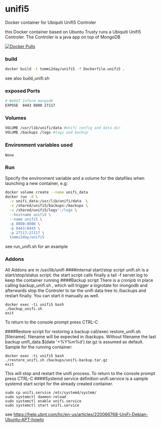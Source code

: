 # unifi5
Docker container for Ubiquiti Unifi5 Controler

this Docker container based on Ubuntu Trusty runs a Ubiquiti Unifi5 Controler. The Controler is a java app on top of MongoDB

[![Docker Pulls](https://img.shields.io/docker/pulls/tommi2day/unifi5.svg)](https://hub.docker.com/r/tommi2day/unifi5/)

### build
```sh
docker build -t tommi2day/unifi5 -f Dockerfile.unifi5 .
```
see also build_unifi.sh
### exposed Ports
```sh
# WebUI Inform mongodb  
EXPOSE  8443 8080 27117
```
### Volumes
```sh
VOLUME /usr/lib/unifi/data #Unifi config and data dir
VOLUME /backups /logs #logs and backup
```

### Environment variables used
```sh
None
```

### Run
Specify the  environment variable and a volume 
for the datafiles when launching a new container, e.g:

```sh
docker volume create --name unifi_data
docker run -d \
  -v unifi_data:/usr/lib/unifi/data  \
  -v /shared/unifi5/backups:/backups \
  -v /shared/unifi5/logs":/logs \
  --hostname unifi5 \
  --name unifi5 \
  -p 8080:8080 \
  -p 8443:8443 \
  -p 27117:27117 \
  tommi2day/unifi5
```
see run_unifi.sh for an example

### Addons
All Addons are in /usr/lib/unifi
####internal start/stop script
unifi.sh is a start/stop/status script. the start script calls finally a tail -f server.log to keep the container running
####Backup script
There is a cronjob in place calling backup_unifi.sh , which will trigger a logrotate for mongodb and afterwards
stop the Controler to tar the unifi data tree to /backups and restart finally. 
You can start it manually as well.
```
docker exec -ti unifi5 bash
./backup_unifi.sh
exit
```
To return to the console prompt press CTRL-C

####Restore script
for restoring a backup call/exec restore_unifi.sh [filename]. filename will be expected in /backups. Without filename the last backup
unifi_data.$(date '+%Y%m%d').tar.gz is assumed as default. 
Sample for the running container:
```
docker exec -ti unifi5 bash
./restore_unifi.sh /backups/unifi-backup.tar.gz
exit
```
This will stop and restart the unifi process. To return to the console prompt press CTRL-C
####Systemd service definition
unifi.service is a sample systemd start script for the already created container.
```
sudo cp unifi.service /etc/systemd/system/
sudo systemctl daemon-reload
sudo systemctl enable unifi.service
sudo systemctl start unifi.service
```
 
see https://help.ubnt.com/hc/en-us/articles/220066768-UniFi-Debian-Ubuntu-APT-howto
